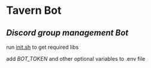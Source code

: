 # Tavern Bot
## _Discord group management Bot_


run [init.sh](https://github.com/fgt31337/my_bot/blob/main/init.sh) to get required libs

add _BOT_TOKEN_ and other optional variables to .env file 

